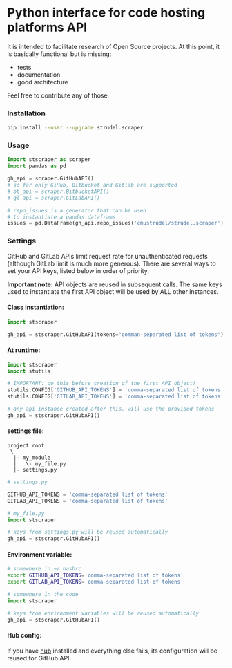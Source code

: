 # Python interface for code hosting platforms API

It is intended to facilitate research of Open Source projects.
At this point, it is basically functional but is missing:

- tests
- documentation
- good architecture

Feel free to contribute any of those.

### Installation

```bash
pip install --user --upgrade strudel.scraper
``` 


### Usage

```python
import stscraper as scraper
import pandas as pd

gh_api = scraper.GitHubAPI()
# so far only GiHub, Bitbucket and Gitlab are supported
# bb_api = scraper.BitbucketAPI()
# gl_api = scraper.GitLabAPI()

# repo_issues is a generator that can be used
# to instantiate a pandas dataframe
issues = pd.DataFrame(gh_api.repo_issues('cmustrudel/strudel.scraper'))
```



### Settings

GitHub and GitLab APIs limit request rate for unauthenticated requests
(although GitLab limit is much more generous).
There are several ways to set your API keys, listed below in order of priority.

**Important note:** API objects are reused in subsequent calls.
The same keys used to instantiate the first API object will be used by
ALL other instances.

#### Class instantiation:

```python
import stscraper

gh_api = stscraper.GitHubAPI(tokens="comman-separated list of tokens")
```

#### At runtime:

```python
import stscraper
import stutils

# IMPORTANT: do this before creation of the first API object!
stutils.CONFIG['GITHUB_API_TOKENS'] = 'comma-separated list of tokens'
stutils.CONFIG['GITLAB_API_TOKENS'] = 'comma-separated list of tokens'

# any api instance created after this, will use the provided tokens
gh_api = stscraper.GitHubAPI()
```

#### settings file:

```
project root
 \
  |- my_module
  |   \- my_file.py
  |- settings.py
```

```python
# settings.py

GITHUB_API_TOKENS = 'comma-separated list of tokens'
GITLAB_API_TOKENS = 'comma-separated list of tokens'
```

```python
# my_file.py
import stscraper

# keys from settings.py will be reused automatically
gh_api = stscraper.GitHubAPI()
```

#### Environment variable:


```bash
# somewhere in ~/.bashrc
export GITHUB_API_TOKENS='comma-separated list of tokens'
export GITLAB_API_TOKENS='comma-separated list of tokens'
```

```python
# somewhere in the code
import stscraper

# keys from environment variables will be reused automatically
gh_api = stscraper.GitHubAPI()
```


#### Hub config:

If you have [hub](https://github.com/github/hub) installed and everything else
fails, its configuration will be reused for GitHub API.